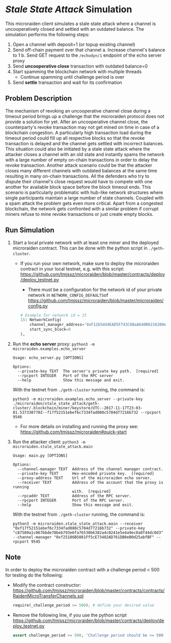 # _Stale State Attack_ Simulation

This microraiden client simulates a stale state attack where a channel is uncooperatively closed and settled with an outdated balance. The simulation performs the following steps:

1.  Open a channel with deposit=1 (or topup existing channel)
2.  Send off-chain payment over that channel
    a. Increase channel's balance to 1
    b. Send GET request to the `/echodyn/1` endpoint of the echo server proxy
3.  Send **uncooperative close** transaction with outdated balance=0
4.  Start spamming the blockchain network with multiple threads
    * Continue spamming until challenge period is over
5.  Send **settle** transaction and wait for its confirmation

## Problem Description

The mechanism of revoking an uncooperative channel close during a timeout period brings up a challenge that the microraiden protocol does not provide a solution for yet. After an uncooperative channel close, the counterparty's revoke transaction may not get mined on time in case of a blockchain congestion. A particularly high transaction load during the timeout period could fill up all respective blocks so that the revoke transaction is delayed and the channel gets settled with incorrect balances. This situation could also be initiated by a stale state attack where the attacker closes a channel with an old state and instantly spams the network with a large number of empty on-chain transactions in order to delay the revoke transaction. Another attack scenario could be that the attacker closes many different channels with outdated balances at the same time resulting in many on-chain transactions. All the defenders who try to dispute their channel's close request would have to compete with one another for available block space before the block timeout ends. This scenario is particularly problematic with hub-like network structures where single participants maintain a large number of state channels. Coupled with a spam attack the problem gets even more critical. Apart from a congested blockchain, the network gets confronted with a similar problem if corrupt miners refuse to mine revoke transactions or just create empty blocks.

## Run Simulation

1.  Start a local private network with at least one miner and the deployed microraiden contract. This can be done with the python script in `./geth-cluster`.

    * If you run your own network, make sure to deploy the microraiden contract in your local testnet, e.g. with this script: https://github.com/tmjssz/microraiden/blob/master/contracts/deploy/deploy_testnet.py
      * There must be a configuration for the network id of your private network in `NETWORK_CONFIG_DEFAULTS`of https://github.com/tmjssz/microraiden/blob/master/microraiden/config.py


      ```python
      # Example for network id = 15
      15: NetworkConfig(
          channel_manager_address='0xF12b5dd4EAD5F743C6BaA640B0216200e89B60Da',
          start_sync_block=0
      ),
      ```

2.  Run the **echo server** proxy: `python3 -m microraiden.examples.echo_server`

    ```shell
    Usage: echo_server.py [OPTIONS]

    Options:
      --private-key TEXT  The server's private key path.  [required]
      --rpcport INTEGER   Port of the RPC server
      --help              Show this message and exit.
    ```

    With the testnet from `./geth-cluster` running, the command is:

    ```shell
    python3 -m microraiden.examples.echo_server --private-key ./microraiden/stale_state_attack/geth-cluster/.blockchain/miner/keystore/UTC--2017-11-17T23-03-01.537330770Z--f17f52151ebef6c7334fad080c5704d77216b732 --rpcport 9546
    ```

    * For more details on installing and running the proxy see: https://github.com/tmjssz/microraiden#quick-start

3.  Run the attacker client: `python3 -m microraiden.stale_state_attack.main`

    ```shell
    Usage: main.py [OPTIONS]

    Options:
      --channel-manager TEXT  Address of the channel manager contract.
      --private-key TEXT      Hex-encoded private key.  [required]
      --proxy-address TEXT    Url of the microraiden echo server.
      --receiver TEXT         Address of the account that the proxy is running
                              with.  [required]
      --rpcaddr TEXT          Address of the RPC server.
      --rpcport INTEGER       Port of the RPC server.
      --help                  Show this message and exit.
    ```

    With the testnet from `./geth-cluster` running, the command is:

    ```shell
    python3 -m microraiden.stale_state_attack.main --receiver "0xf17f52151ebef6c7334fad080c5704d77216b732" --private-key "c87509a1c067bbde78beb793e6fa76530b6382a4c0241e5e4a9ec0a0f44dc0d3" --channel-manager "0xf25186B5081Ff5cE73482AD761DB0eB0d25abfBF" --rpcport 9545
    ```

## Note

In order to deploy the microraiden contract with a challenge period < 500 for testing do the following:

* Modify the contract constructor: https://github.com/tmjssz/microraiden/blob/master/contracts/contracts/RaidenMicroTransferChannels.sol

  ```python
  require(_challenge_period >= 500); # define your desired value
  ```

* Remove the following line, if you use the python script https://github.com/tmjssz/microraiden/blob/master/contracts/deploy/deploy_testnet.py
  ```python
  assert challenge_period >= 500, 'Challenge period should be >= 500 blocks'
  ```
